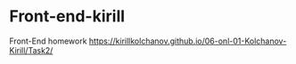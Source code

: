 # Front-end-kirill
Front-End homework
https://kirillkolchanov.github.io/06-onl-01-Kolchanov-Kirill/Task2/
